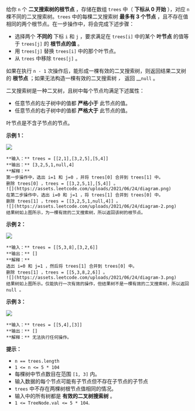 给你 `n` 个 **二叉搜索树的根节点** ，存储在数组 `trees` 中（ **下标从 0 开始** ），对应 `n`
棵不同的二叉搜索树。`trees` 中的每棵二叉搜索树 **最多有 3 个节点** ，且不存在值相同的两个根节点。在一步操作中，将会完成下述步骤：

  * 选择两个 **不同的** 下标 `i` 和 `j` ，要求满足在 `trees[i]` 中的某个 **叶节点** 的值等于 `trees[j]` 的 **根节点的值** 。
  * 用 `trees[j]` 替换 `trees[i]` 中的那个叶节点。
  * 从 `trees` 中移除 `trees[j]` 。

如果在执行 `n - 1` 次操作后，能形成一棵有效的二叉搜索树，则返回结果二叉树的 **根节点** ；如果无法构造一棵有效的二叉搜索树 _，_ 返回
__`null` 。

二叉搜索树是一种二叉树，且树中每个节点均满足下述属性：

  * 任意节点的左子树中的值都 **严格小于**  此节点的值。
  * 任意节点的右子树中的值都 **严格大于**  此节点的值。

叶节点是不含子节点的节点。



**示例 1：**

![](https://assets.leetcode.com/uploads/2021/06/08/d1.png)

    
    
    **输入：** trees = [[2,1],[3,2,5],[5,4]]
    **输出：** [3,2,5,1,null,4]
    **解释：**
    第一步操作中，选出 i=1 和 j=0 ，并将 trees[0] 合并到 trees[1] 中。
    删除 trees[0] ，trees = [[3,2,5,1],[5,4]] 。
    ![](https://assets.leetcode.com/uploads/2021/06/24/diagram.png)
    在第二步操作中，选出 i=0 和 j=1 ，将 trees[1] 合并到 trees[0] 中。
    删除 trees[1] ，trees = [[3,2,5,1,null,4]] 。
    ![](https://assets.leetcode.com/uploads/2021/06/24/diagram-2.png)
    结果树如上图所示，为一棵有效的二叉搜索树，所以返回该树的根节点。

**示例 2：**

![](https://assets.leetcode.com/uploads/2021/06/08/d2.png)

    
    
    **输入：** trees = [[5,3,8],[3,2,6]]
    **输出：** []
    **解释：**
    选出 i=0 和 j=1 ，然后将 trees[1] 合并到 trees[0] 中。
    删除 trees[1] ，trees = [[5,3,8,2,6]] 。
    ![](https://assets.leetcode.com/uploads/2021/06/24/diagram-3.png)
    结果树如上图所示。仅能执行一次有效的操作，但结果树不是一棵有效的二叉搜索树，所以返回 null 。
    

**示例 3：**

![](https://assets.leetcode.com/uploads/2021/06/08/d3.png)

    
    
    **输入：** trees = [[5,4],[3]]
    **输出：** []
    **解释：** 无法执行任何操作。
    



**提示：**

  * `n == trees.length`
  * `1 <= n <= 5 * 104`
  * 每棵树中节点数目在范围 `[1, 3]` 内。
  * 输入数据的每个节点可能有子节点但不存在子节点的子节点
  * `trees` 中不存在两棵树根节点值相同的情况。
  * 输入中的所有树都是 **有效的二叉树搜索树** 。
  * `1 <= TreeNode.val <= 5 * 104`.

